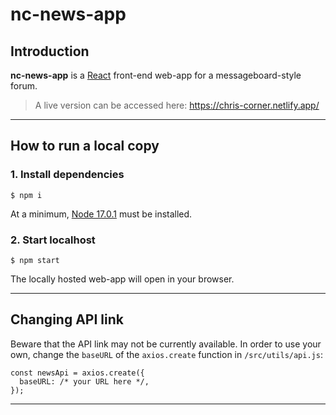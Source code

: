 # nc-news-app

## Introduction

**nc-news-app** is a [React](https://reactjs.org/) front-end web-app for a messageboard-style forum.

> A live version can be accessed here: https://chris-corner.netlify.app/

---
## How to run a local copy
### 1. Install dependencies
```
$ npm i
```
At a minimum, [Node 17.0.1](https://nodejs.org/en/) must be installed.

### 2. Start localhost
```
$ npm start
```
The locally hosted web-app will open in your browser.

---
## Changing API link
Beware that the API link may not be currently available. In order to use your own, change the `baseURL` of the `axios.create` function in `/src/utils/api.js`:
```
const newsApi = axios.create({
  baseURL: /* your URL here */,
});
```

---

